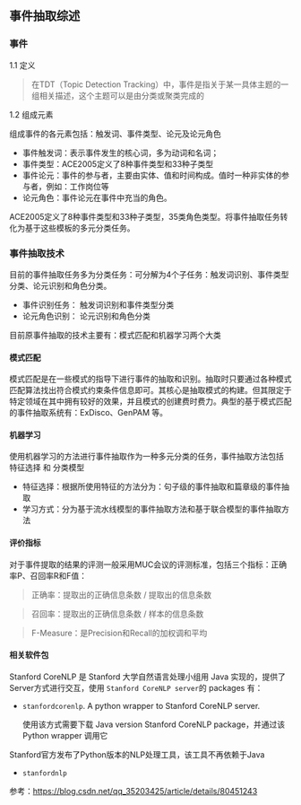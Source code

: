 
## 事件抽取综述

### 事件

1.1 定义

> 在TDT（Topic Detection Tracking）中，事件是指关于某一具体主题的一组相关描述，这个主题可以是由分类或聚类完成的

1.2 组成元素

组成事件的各元素包括：触发词、事件类型、论元及论元角色

- 事件触发词：表示事件发生的核心词，多为动词和名词；
- 事件类型：ACE2005定义了8种事件类型和33种子类型
- 事件论元：事件的参与者，主要由实体、值和时间构成。值时一种非实体的参与者，例如：工作岗位等
- 论元角色：事件论元在事件中充当的角色。

ACE2005定义了8种事件类型和33种子类型，35类角色类型。将事件抽取任务转化为基于这些模板的多元分类任务。

### 事件抽取技术

目前的事件抽取任务多为分类任务：可分解为4个子任务：触发词识别、事件类型分类、论元识别和角色分类。

- 事件识别任务： 触发词识别和事件类型分类
- 论元角色识别： 论元识别和角色分类

目前原事件抽取的技术主要有：模式匹配和机器学习两个大类

#### 模式匹配

模式匹配是在一些模式的指导下进行事件的抽取和识别。抽取时只要通过各种模式匹配算法找出符合模式约束条件信息即可。其核心是抽取模式的构建。但其限定于特定领域在其中拥有较好的效果，并且模式的创建费时费力。典型的基于模式匹配的事件抽取系统有：ExDisco、GenPAM 等。

#### 机器学习

使用机器学习的方法进行事件抽取作为一种多元分类的任务，事件抽取方法包括 特征选择 和 分类模型

- 特征选择：根据所使用特征的方法分为：句子级的事件抽取和篇章级的事件抽取
- 学习方式：分为基于流水线模型的事件抽取方法和基于联合模型的事件抽取方法

#### 评价指标

对于事件提取的结果的评测一般采用MUC会议的评测标准，包括三个指标：正确率P、召回率R和F值：

> 正确率：提取出的正确信息条数 / 提取出的信息条数

> 召回率：提取出的正确信息条数 / 样本的信息条数

> F-Measure：是Precision和Recall的加权调和平均

#### 相关软件包

Stanford CoreNLP 是 Stanford 大学自然语言处理小组用 Java 实现的，提供了 Server方式进行交互，使用 `Stanford CoreNLP server`的 packages 有：

- `stanfordcorenlp`. A python wrapper to Stanford CoreNLP server.

    使用该方式需要下载 Java version Stanford CoreNLP package，并通过该 Python wrapper 调用它

Stanford官方发布了Python版本的NLP处理工具，该工具不再依赖于Java

- `stanfordnlp` 

参考：https://blog.csdn.net/qq_35203425/article/details/80451243





